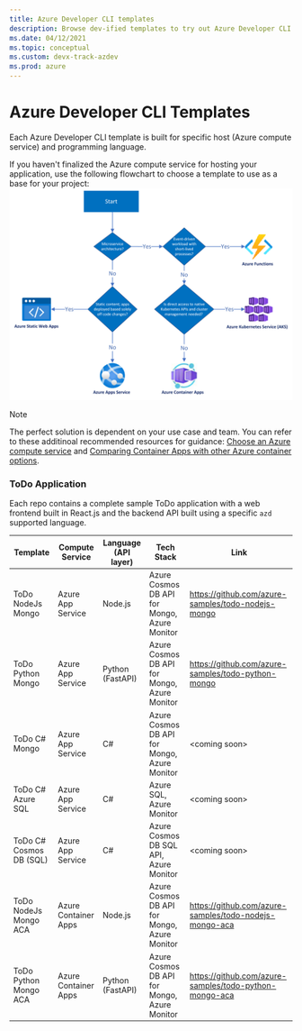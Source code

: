 ```yaml
---
title: Azure Developer CLI templates
description: Browse dev-ified templates to try out Azure Developer CLI using an Application template
ms.date: 04/12/2021
ms.topic: conceptual
ms.custom: devx-track-azdev
ms.prod: azure
---
```

# Azure Developer CLI Templates

Each Azure Developer CLI template is built for specific host (Azure compute service) and programming language. 

If you haven't finalized the Azure compute service for hosting your application, use the following flowchart to choose a template to use as a base for your project:
!["Host Decision Tree"](media/azure-dev-cli-templates/host-decision-tree.png)

> [!NOTE]
> The perfect solution is dependent on your use case and team. You can refer to these additinoal recommended resources for guidance: [Choose an Azure compute service](/azure/architecture/guide/technology-choices/compute-decision-tree) and [Comparing Container Apps with other Azure container options](https://docs.microsoft.com/en-us/azure/container-apps/compare-options).

### ToDo Application

Each repo contains a complete sample ToDo application with a web frontend built in React.js and the backend API built using a specific `azd` supported language. 

| Template      | Compute Service | Language (API layer) | Tech Stack	 | Link	
| ----------- | ----------| ----------- | --- | --- | 
| ToDo NodeJs Mongo | Azure App Service | Node.js | Azure Cosmos DB API for Mongo, Azure Monitor | https://github.com/azure-samples/todo-nodejs-mongo | 
| ToDo Python Mongo | Azure App Service | Python (FastAPI) | Azure Cosmos DB API for Mongo, Azure Monitor  | https://github.com/azure-samples/todo-python-mongo | 
| ToDo C# Mongo | Azure App Service | C# | Azure Cosmos DB API for Mongo, Azure Monitor | \<coming soon\> |
| ToDo C# Azure SQL | Azure App Service | C# | Azure SQL, Azure Monitor | \<coming soon\> |
| ToDo C# Cosmos DB (SQL) | Azure App Service |  C# | Azure Cosmos DB SQL API, Azure Monitor | \<coming soon\> |
| ToDo NodeJs Mongo ACA | Azure Container Apps | Node.js | Azure Cosmos DB API for Mongo, Azure Monitor | https://github.com/azure-samples/todo-nodejs-mongo-aca | 
| ToDo Python Mongo ACA | Azure Container Apps | Python (FastAPI)|  Azure Cosmos DB API for Mongo, Azure Monitor | https://github.com/azure-samples/todo-python-mongo-aca | 

